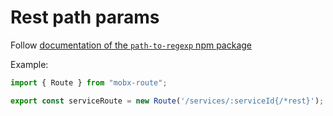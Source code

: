 # Rest path params   

Follow [documentation of the `path-to-regexp` npm package](https://www.npmjs.com/package/path-to-regexp)  

Example:  
```ts
import { Route } from "mobx-route";

export const serviceRoute = new Route('/services/:serviceId{/*rest}');
```